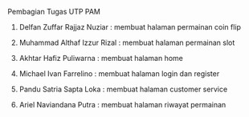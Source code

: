 Pembagian Tugas UTP PAM


1. Delfan Zuffar Rajjaz Nuziar : membuat halaman permainan coin flip

2. Muhammad Althaf Izzur Rizal : membuat halaman permainan slot

3. Akhtar Hafiz Puliwarna : membuat halaman home

4. Michael Ivan Farrelino : membuat halaman login dan register

5. Pandu Satria Sapta Loka : membuat halaman customer service

6. Ariel Naviandana Putra : membuat halaman riwayat permainan
